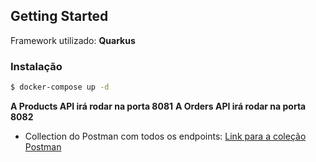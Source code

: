 ## Getting Started

Framework utilizado: **Quarkus**

### Instalação

```bash
$ docker-compose up -d
```

**A Products API irá rodar na porta 8081**
**A Orders API irá rodar na porta 8082**

- Collection do Postman com todos os endpoints:
  [Link para a coleção Postman](https://github.com/rogerrafael7/k2-rci.git/tree/master/docs/k2-RCI.postman_collection.json)
